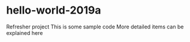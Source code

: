 # hello-world-2019a
Refresher project
This is some sample code
More detailed items can be explained here

